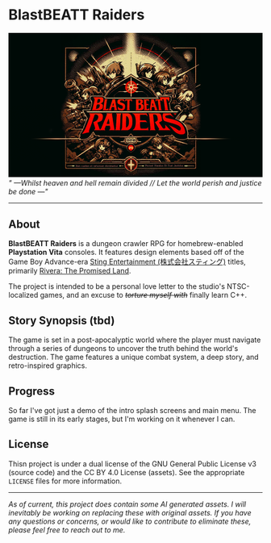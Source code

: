 # BlastBEATT Raiders
![splash](assets/g/a/aab.png)
*" —Whilst heaven and hell remain divided // Let the world perish and justice be done —"* 

---

## About
**BlastBEATT Raiders** is a dungeon crawler RPG for homebrew-enabled **Playstation Vita** consoles. It features design elements based off of the Game Boy Advance-era [Sting Entertainment (株式会社スティング)](https://en.wikipedia.org/wiki/Sting_Entertainment) titles, primarily [Rivera: The Promised Land](https://en.wikipedia.org/wiki/Riviera:_The_Promised_Land).

The project is intended to be a personal love letter to the studio's NTSC-localized games, and an excuse to *~~torture myself with~~* finally learn C++.

## Story Synopsis (tbd)
The game is set in a post-apocalyptic world where the player must navigate through a series of dungeons to uncover the truth behind the world's destruction. The game features a unique combat system, a deep story, and retro-inspired graphics.

## Progress
So far I've got just a demo of the intro splash screens and main menu. The game is still in its early stages, but I'm working on it whenever I can.

## License
Thisn project is under a dual license of the GNU General Public License v3 (source code) and the CC BY 4.0 License (assets). See the appropriate `LICENSE` files for more information.

---


*As of current, this project does contain some AI generated assets. I will inevitably be working on replacing these with original assets. If you have any questions or concerns, or would like to contribute to eliminate these, please feel free to reach out to me.*